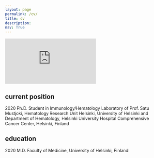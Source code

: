 ```yaml
---
layout: page
permalink: /cv/
title: cv
description:
nav: True
---
```


<embed src="https://odufva.github.io/assets/pdf/dufva_aggressive.pdf" type="application/pdf" />


<div class="curriculum vitae">
  <h2>current position</h2>
  <p>2020     Ph.D. Student in Immunology/Hematology Laboratory of Prof. Satu Mustjoki, Hematology Research Unit Helsinki, University of Helsinki and Department of Hematology, Helsinki University Hospital Comprehensive Cancer Center, Helsinki, Finland</p>
  <h2>education</h2>
  <p>2020     M.D. Faculty of Medicine, University of Helsinki, Finland</p>
</div>

